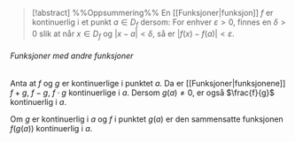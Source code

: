 
> [!abstract] %%Oppsummering%%
En [[Funksjoner|funksjon]] $f$ er kontinuerlig i et punkt $a\in D_f$ dersom:
For enhver $\varepsilon>0$, finnes en $\delta>0$ slik at når $x\in D_f$ og $|x-a|<\delta$, så er $|f(x)-f(a)|<\varepsilon$.

###### Funksjoner med andre funksjoner
Anta at $f$ og $g$ er kontinuerlige i punktet $a$. Da er [[Funksjoner|funksjonene]] $f+g$, $f-g$, $f\cdot g$ kontinuerlige i $a$. Dersom $g(a)\neq 0$, er også $\frac{f}{g}$ kontinuerlig i $a$.

Om $g$ er kontinuerlig i $a$ og $f$ i punktet $g(a)$ er den sammensatte funksjonen $f(g(a))$ kontinuerlig i $a.$
